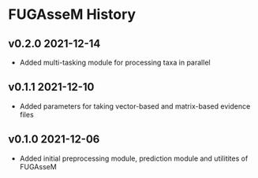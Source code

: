 
# FUGAsseM History #

## v0.2.0 2021-12-14 ##
* Added multi-tasking module for processing taxa in parallel

## v0.1.1 2021-12-10 ##
* Added parameters for taking vector-based and matrix-based evidence files

## v0.1.0 2021-12-06 ##
* Added initial preprocessing module, prediction module and utilitites of FUGAsseM
